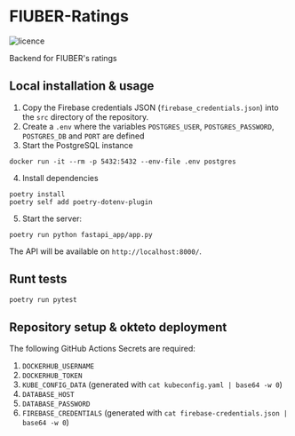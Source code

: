 # FIUBER-Ratings


![licence](https://img.shields.io/github/license/TallerDeProgramacion2-2022-2c-Grupo7/FIUBER-BO-BE)

Backend for FIUBER's ratings

## Local installation & usage

1. Copy the Firebase credentials JSON (`firebase_credentials.json`) into the `src` directory of the repository.
2. Create a `.env` where the variables `POSTGRES_USER`, `POSTGRES_PASSWORD`, `POSTGRES_DB` and `PORT` are defined
3. Start the PostgreSQL instance
```
docker run -it --rm -p 5432:5432 --env-file .env postgres
```
4. Install dependencies
```
poetry install
poetry self add poetry-dotenv-plugin
```
5. Start the server:
```
poetry run python fastapi_app/app.py
```

The API will be available on `http://localhost:8000/`.


## Runt tests
``` bash
poetry run pytest
```

## Repository setup & okteto deployment

The following GitHub Actions Secrets are required:
1. `DOCKERHUB_USERNAME`
2. `DOCKERHUB_TOKEN`
3. `KUBE_CONFIG_DATA` (generated with `cat kubeconfig.yaml | base64 -w 0`)
4. `DATABASE_HOST`
5. `DATABASE_PASSWORD`
6. `FIREBASE_CREDENTIALS` (generated with `cat firebase-credentials.json | base64 -w 0`)

